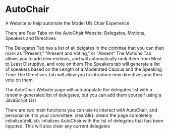 # AutoChair
A Website to help automate the Model UN Chair Experience

There are Four Tabs on the AutoChair Website: Delegates, Motions, Speakers and Directives

The Delegates Tab has a list of all delgates in the comittee that you can then mark as "Present," "Present and Voting," or "Absent"
The Motions Tab allows you to add new motions, and will automatically rank them from Most to Least Disruptive, and vote on them
The Speakers tab will generate a list of speakers based on the Length of a Moderated Caucus and the Speaking Time
The Directives Tab will allow you to introduce new directives and then vote on them

The AutoChair Website page will autopopulate the delegates list with a ranomly generated list of delegates, but you can add them yourself using a JavaScript List

There are two main functions you can use to interact with AutoChair, and personalize it to your committee:
clearAll(): clears the page completely
initialize(delList): intializes AutoChair with the list of delegates that has been inputted. This will also clear any current delegates
